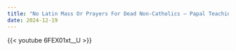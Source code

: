 ```yaml
---
title: "No Latin Mass Or Prayers For Dead Non-Catholics – Papal Teaching"
date: 2024-12-19
---
```


{{< youtube 6FEX01xt__U >}}
